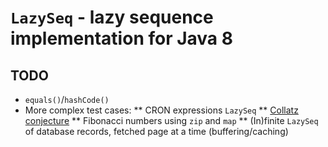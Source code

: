 # `LazySeq` - lazy sequence implementation for Java 8

## TODO
* `equals()`/`hashCode()`
* More complex test cases:
** CRON expressions `LazySeq`
** [Collatz conjecture](http://en.wikipedia.org/wiki/Collatz_conjecture)
** Fibonacci numbers using `zip` and `map`
** (In)finite `LazySeq` of database records, fetched page at a time (buffering/caching)